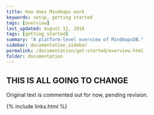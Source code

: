 ```yaml
---
title: How does Mindmaps work
keywords: setup, getting started
tags: [overview]
last_updated: August 11, 2016
tags: [getting_started]
summary: "A platform-level overview of MindmapsDB."
sidebar: documentation_sidebar
permalink: /documentation/get-started/overview.html
folder: documentation
---
```

## THIS IS ALL GOING TO CHANGE

Original text is commented out for now, pending revision.

<!--There are four simple steps in using Mindmaps Knowledge Graph, which you
perform intuitively through Graql as the language.

1. Model Your Knowledge Ontology

    Writing an ontology for a knowledge graph is analogous to defining a
    schema for a relational database, except that an ontology has much higher
    expressivity. An ontology  describes a domain’s terminology and how the
    concepts within the domain relate to each other. The ontology governs the
    correctness of the complex structure of your data.

2. Define Business Rules (optional)

    A business rule defines constraints or inference rules, based on facts
    that govern the operation of a business. For example, regulatory
    compliance rules, medical diagnosis rules, or recommendation rules.
    Business rules enable the knowledge graph to discover violations within
    data, hidden patterns from complex relationships, and implicit knowledge
    where information is missing.

3. Populate Data

    Mindmaps allows high throughput data writes using Graql through multiple
    options of intuitive programming interfaces. Mindmaps also aids the
    knowledge acquisition process where data is acquired from multiple
    sources.

4. Ask Graql Queries

    Querying a knowledge graph using Graql is analogous to querying a
    relational database using SQL, through programming APIs and native syntax,
    except that <span data-toggle="tooltip" data-original-title="{{site.data.definitions.graql}}">Graql</span> is more expressive.
-->
{% include links.html %}
